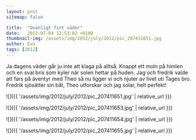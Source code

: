 ```yaml
---
layout: post
sitemap: false

title:  "Ovanligt fint väder"
date:   2012-07-04 12:53:02 +0100
thumbnail-img: /assets/img/2012/july/2012/pic_207411651.jpg
author: Eva
tags: [2012]
---
```


Ja dagens väder går ju inte att klaga på alltså. Knappt ett moln på himlen och en sval bris som kyler när solen hettar på huden. Jag och fredrik valde att fars på äventyr med Theo så nu ligger vi och njuter av livet uti Tages bro. Fredrik sjösätter sin båt, Theo utforskar och jag solar, helt perfekt!

![]({{ '/assets/img/2012/july/2012/pic_207411651.jpg'  | relative_url }})

![]({{ '/assets/img/2012/july/2012/pic_207411653.jpg'  | relative_url }})

![]({{ '/assets/img/2012/july/2012/pic_207411654.jpg'  | relative_url }})

![]({{ '/assets/img/2012/july/2012/pic_207411655.jpg'  | relative_url }})

